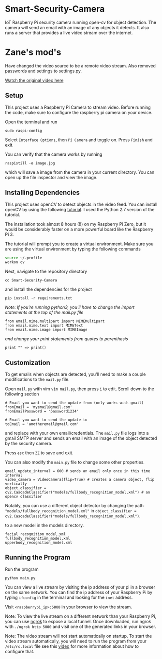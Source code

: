 # Smart-Security-Camera
IoT Raspberry Pi security camera running open-cv for object detection. The camera will send an email with an image of any objects it detects. It also runs a server that provides a live video stream over the internet.

# Zane's mod's
Have changed the video source to be a remote video stream.
Also removed passwords and settings to settings.py.



[Watch the original video here](https://youtu.be/Y2QFu-tTvTI)

## Setup

This project uses a Raspberry Pi Camera to stream video. Before running the code, make sure to configure the raspberry pi camera on your device.

Open the terminal and run

```
sudo raspi-config
```

Select `Interface Options`, then `Pi Camera` and toggle on. Press `Finish` and exit.

You can verify that the camera works by running

```
raspistill -o image.jpg
```
which will save a image from the camera in your current directory. You can open up the file inspector and view the image.

## Installing Dependencies

This project uses openCV to detect objects in the video feed. You can install openCV by using the following [tutorial](http://www.pyimagesearch.com/2016/04/18/install-guide-raspberry-pi-3-raspbian-jessie-opencv-3/). I used the Python 2.7 version of the tutorial.

The installation took almost 8 hours (!!) on my Raspberry Pi Zero, but it would be considerably faster on a more powerful board like the Raspberry Pi 3.

The tutorial will prompt you to create a virtual environment. Make sure you are using the virtual environment by typing the following commands

```bash
source ~/.profile
workon cv
```

Next, navigate to the repository directory

```
cd Smart-Security-Camera
```

and install the dependencies for the project

```
pip install -r requirements.txt
```

*Note: If you're running python3, you'll have to change the import statements at the top of the mail.py file*

```
from email.mime.multipart import MIMEMultipart
from email.mime.text import MIMEText
from email.mime.image import MIMEImage
```
*and change your print statements from quotes to parenthesis*

```
print "" => print()
```

## Customization

To get emails when objects are detected, you'll need to make a couple modifications to the `mail.py` file.

Open `mail.py` with vim `vim mail.py`, then press `i` to edit. Scroll down to the following section

```
# Email you want to send the update from (only works with gmail)
fromEmail = 'myemail@gmail.com'
fromEmailPassword = 'password1234'

# Email you want to send the update to
toEmail = 'anotheremail@gmail.com'
```
and replace with your own email/credentials. The `mail.py` file logs into a gmail SMTP server and sends an email with an image of the object detected by the security camera. 

Press `esc` then `ZZ` to save and exit.

You can also modify the `main.py` file to change some other properties.

```
email_update_interval = 600 # sends an email only once in this time interval
video_camera = VideoCamera(flip=True) # creates a camera object, flip vertically
object_classifier = cv2.CascadeClassifier("models/fullbody_recognition_model.xml") # an opencv classifier
```
Notably, you can use a different object detector by changing the path `"models/fullbody_recognition_model.xml"` in `object_classifier = cv2.CascadeClassifier("models/fullbody_recognition_model.xml")`.

to a new model in the models directory.

```
facial_recognition_model.xml
fullbody_recognition_model.xml
upperbody_recognition_model.xml
```

## Running the Program

Run the program

```
python main.py
```

You can view a live stream by visiting the ip address of your pi in a browser on the same network. You can find the ip address of your Raspberry Pi by typing `ifconfig` in the terminal and looking for the `inet` address. 

Visit `<raspberrypi_ip>:5000` in your browser to view the stream.

Note: To view the live stream on a different network than your Raspberry Pi, you can use [ngrok](https://ngrok.com/) to expose a local tunnel. Once downloaded, run ngrok with `./ngrok http 5000` and visit one of the generated links in your browser.

Note: The video stream will not start automatically on startup. To start the video stream automatically, you will need to run the program  from your `/etc/rc.local` file see this [video](https://youtu.be/51dg2MsYHns?t=7m4s) for more information about how to configure that.
